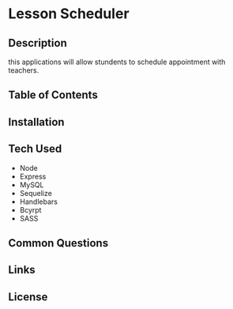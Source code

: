 # Lesson Scheduler

## Description
  this applications will allow stundents to schedule appointment with teachers.

## Table of Contents

## Installation

## Tech Used
- Node
- Express
- MySQL
- Sequelize
- Handlebars
- Bcyrpt
- SASS

## Common Questions

## Links

## License
